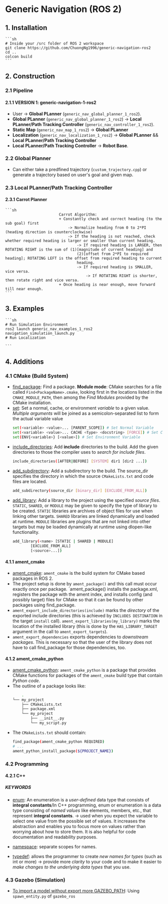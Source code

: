 # Generic Navigation (ROS 2)

## 1. Installation

    ```sh
    # Inside your /src folder of ROS 2 workspace
    git clone https://github.com/ChuongNg1996/generic-navigation-ros2
    cd ..
    colcon build
    ```

## 2. Construction

### 2.1 Pipeline 
#### 2.1.1 VERSION 1: generic-navigation-1-ros2
* User -> **Global PLanner** (`generic_nav_global_planner_1_ros2`).
* **Global PLanner** (`generic_nav_global_planner_1_ros2`) -> **Local PLanner/Path Tracking Controller** (`generic_nav_controller_1_ros2`).
* **Static Map** (`generic_nav_map_1_ros2`) -> **Global PLanner**
* **Localization** (`generic_nav_localization_1_ros2`) -> **Global PLanner** &&  **Local PLanner/Path Tracking Controller**
* **Local PLanner/Path Tracking Controller** -> **Robot Base**.

### 2.2 Global Planner
* Can either take a predfined trajectory (`custom_trajectory.cpp`) or generate a trajectory based on user's goal and given map. 

### 2.3 Local PLanner/Path Tracking Controller
#### 2.3.1 Carrot Planner
    ```sh
                            Carrot Algorithm:
                            + Constantly check and correct heading (to the sub goal) first 
                                -> Normalize heading from 0 to 2*PI (heading direction is counterclockwise)
                                -> If the heading is not reached, check whether required heading is larger or smaller than current heading.
                                    -> If required heading is LARGER, then ROTATING RIGHT is the sum of (1)[magnitude of current heading] and 
                                    (2)[offset from 2*PI to required heading]; ROTATING LEFT is the offset from required heading to current
                                    heading.
                                    -> If required heading is SMALLER, vice versa.
                                        -> If ROTATING RIGHT is shorter, then rotate right and vice versa.   
                            + Once heading is near enough, move forward till near enough.
    ```


## 3. Examples

    ```sh
    # Run Simulation Environment
    ros2 launch generic_nav_examples_1_ros2 navigation_simulation_launch.py
    # Run Localization
    
    ```
    

## 4. Additions

### 4.1 CMake (Build System)

* [find_package](https://cmake.org/cmake/help/latest/command/find_package.html): Find a package. **Module mode**: CMake searches for a file called `Find<PackageName>.cmake`, looking first in the locations listed in the `CMAKE_MODULE_PATH`, then among the *Find Modules* provided by the CMake installation.  
* [set](https://cmake.org/cmake/help/latest/command/set.html): Set a normal, cache, or environment *variable* to a given value. *Multiple arguments* will be joined as a semicolon-separated list to form the actual variable value
    ```sh
    set(<variable> <value>... [PARENT_SCOPE]) # Set Normal Variable
    set(<variable> <value>... CACHE <type> <docstring> [FORCE]) # Set Cache Entry
    set(ENV{<variable>} [<value>]) # Set Environment Variable
    ```
* [include_directories](https://cmake.org/cmake/help/latest/command/include_directories.html): Add **include** directories to the build. Add the given directories to those the compiler uses to *search for include files*. 
    ```sh
    include_directories([AFTER|BEFORE] [SYSTEM] dir1 [dir2 ...])
    ```
* [add_subdirectory](https://cmake.org/cmake/help/latest/command/add_subdirectory.html): Add a subdirectory to the build. The source_dir specifies the directory in which the source `CMakeLists.txt` and code files are located. 
    ```sh
    add_subdirectory(source_dir [binary_dir] [EXCLUDE_FROM_ALL])
    ```
* [add_library](https://cmake.org/cmake/help/latest/command/add_library.html): Add a library to the project using the specified *source files*. `STATIC`, `SHARED`, or `MODULE` may be given to specify the type of library to be created. `STATIC` libraries are archives of object files for use when linking other targets. `SHARED` libraries are linked dynamically and loaded at runtime. `MODULE` libraries are plugins that are not linked into other targets but may be loaded dynamically at runtime using dlopen-like functionality.
    ```sh
    add_library(<name> [STATIC | SHARED | MODULE]
            [EXCLUDE_FROM_ALL]
            [<source>...])
    ```


#### 4.1.1 ament_cmake 
* [ament_cmake](https://docs.ros.org/en/foxy/How-To-Guides/Ament-CMake-Documentation.html): `ament_cmake` is the build system for CMake based packages in ROS 2. 
* The project setup is done by `ament_package()` and this call must occur exactly once per package. `ament_package() installs the package.xml, registers the package with the ament index, and installs config (and possibly target) files for CMake so that it can be found by other packages using find_package.  
* `ament_export_include_directories(include)`  marks the *directory* of the exported include directories (this is achieved by `INCLUDES DESTINATION` in the target `install` call). `ament_export_libraries(my_library)` marks the location of the installed library (this is done by the `HAS_LIBRARY_TARGET` argument in the call to `ament_export_targets`).
* `ament_export_dependencies` exports dependencies to *downstream packages*. This is necessary so that the user of the library does not have to call find_package for those dependencies, too.

#### 4.1.2 ament_cmake_python
* [ament_cmake_python](https://docs.ros.org/en/foxy/How-To-Guides/Ament-CMake-Python-Documentation.html): `ament_cmake_python` is a package that provides CMake functions for packages of the `ament_cmake` build type that contain *Python code*. 
* The outline of a package looks like:
    ```sh
        .
    └── my_project
        ├── CMakeLists.txt
        ├── package.xml
        └── my_project
            ├── __init__.py
            └── my_script.py
    ```
* The `CMakeLists.txt` should contain:
    ```sh
    find_package(ament_cmake_python REQUIRED)
    # ...
    ament_python_install_package(${PROJECT_NAME})
    ```
### 4.2 Programming
#### 4.2.1 C++

##### KEYWORDS
* [enum](https://www.programiz.com/cpp-programming/enumeration): An enumeration is a *user-defined* data type that consists of **integral constants**/In C++ programming, enum or enumeration is a data type consisting of *named values* like elements, members, etc., that represent **integral constants**. -> used when you expect the variable to select one value from the possible set of values. It increases the abstraction and enables you to focus more on values rather than worrying about how to store them. It is also helpful for code documentation and readability purposes.

* [namespace](https://www.geeksforgeeks.org/namespace-in-c/): separate scopes for names.

* [typedef](https://www.cprogramming.com/tutorial/typedef.html): allows the programmer to create *new names for types* (such as int or more) -> provide more *clarity* to your code and to make it easier to *make changes to the underlying data types* that you use. 

### 4.3 Gazebo (Simulation)
* [To import a model without export more GAZEBO_PATH](https://automaticaddison.com/how-to-load-a-robot-model-sdf-format-into-gazebo-ros-2/): Using `spawn_entity.py` of `gazebo_ros`
